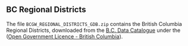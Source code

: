 ## BC Regional Districts

The file `BCGW_REGIONAL_DISTRICTS_GDB.zip` contains the British Columbia Regional Districts, downloaded from the [B.C. Data Catalogue](https://catalogue.data.gov.bc.ca/pt_BR/dataset/d1aff64e-dbfe-45a6-af97-582b7f6418b9) under the ([Open Government Licence - British Columbia](https://www2.gov.bc.ca/gov/content?id=A519A56BC2BF44E4A008B33FCF527F61)). 

